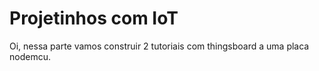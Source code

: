 # Projetinhos com IoT

Oi, nessa parte vamos construir 2 tutoriais com thingsboard a uma placa nodemcu. 



